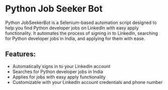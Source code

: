 <h1>Python Job Seeker Bot</h1>
<p>Python JobSeekerBot is a Selenium-based automation script designed to help you find Python developer jobs on LinkedIn with easy apply functionality. It automates the process of signing in to LinkedIn, searching for Python developer jobs in India, and applying for them with ease.
</p>
<h2>Features:</h2>
<ul>
  <li>Automatically signs in to your LinkedIn account</li>
  <li>Searches for Python developer jobs in India</li>
  <li>Applies for jobs with easy apply functionality</li>
  <li>Customizable with your LinkedIn account credentials and phone number</li>
</ul>
